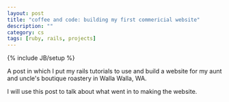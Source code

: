 ```yaml
---
layout: post
title: "coffee and code: building my first commericial website"
description: ""
category: cs
tags: [ruby, rails, projects]
---
```

{% include JB/setup %}

A post in which I put my rails tutorials to use and build a website for my aunt and uncle's boutique roastery in Walla Walla, WA.

I will use this post to talk about what went in to making the website. 